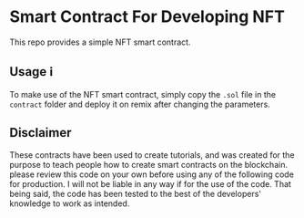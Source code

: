 # Smart Contract For Developing NFT

This repo provides a simple NFT smart contract.

## Usage ℹ️

To make use of the NFT smart contract, simply copy the `.sol` file in the `contract` folder and deploy it on remix after changing the parameters.

## Disclaimer

These contracts have been used to create tutorials, and was created for the purpose to teach people how to create smart contracts on the blockchain.
please review this code on your own before using any of
the following code for production.
I will not be liable in any way if for the use of the code.
That being said, the code has been tested to the best of the developers' knowledge to work as intended.
